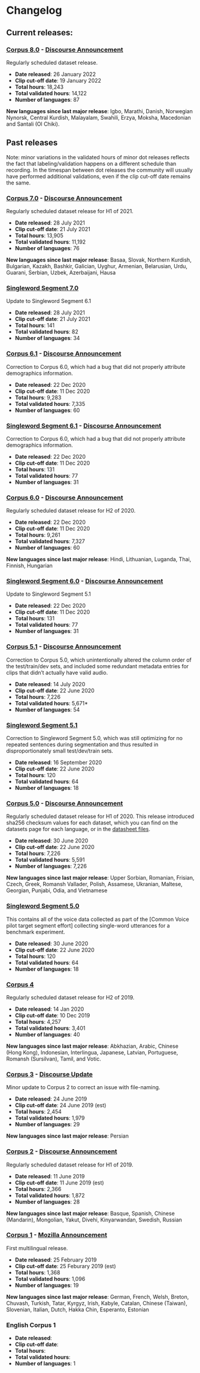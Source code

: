 # Changelog

## Current releases:

### [Corpus 8.0](datasets/cv-corpus-8.0-2022-01-19.json) - [Discourse Announcement](https://discourse.mozilla.org/t/dataset-release-day-v-8/92083)

Regularly scheduled dataset release.

* **Date released**: 26 January 2022
* **Clip cut-off date**: 19 January 2022
* **Total hours**: 18,243
* **Total validated hours**: 14,122
* **Number of languages**: 87

**New languages since last major release**: Igbo, Marathi, Danish, Norwegian Nynorsk, Central Kurdish, Malayalam, Swahili, Erzya, Moksha, Macedonian and Santali (Ol Chiki).

## Past releases

Note: minor variations in the validated hours of minor dot releases reflects the fact that labeling/validation happens on a different schedule than recording. In the timespan between dot releases the community will usually have performed additional validations, even if the clip cut-off date remains the same.

### [Corpus 7.0](datasets/cv-corpus-7.0-2021-07-21.json) - [Discourse Announcement](https://discourse.mozilla.org/t/common-voice-2021-mid-year-dataset-release/83812)

Regularly scheduled dataset release for H1 of 2021.

* **Date released**: 28 July 2021
* **Clip cut-off date**: 21 July 2021
* **Total hours**: 13,905
* **Total validated hours**: 11,192
* **Number of languages**: 76

**New languages since last major release**: Basaa, Slovak, Northern Kurdish, Bulgarian, Kazakh, Bashkir, Galician, Uyghur, Armenian, Belarusian, Urdu, Guarani, Serbian, Uzbek, Azerbaijani, Hausa

### [Singleword Segment 7.0](datasets/cv-corpus-7.0-singleword.json)

Update to Singleword Segment 6.1

* **Date released**: 28 July 2021
* **Clip cut-off date**: 21 July 2021
* **Total hours**: 141
* **Total validated hours**: 82
* **Number of languages**: 34

### [Corpus 6.1](datasets/cv-corpus-6.1-2020-12-11.json) - [Discourse Announcement](https://discourse.mozilla.org/t/2020-end-of-year-common-voice-dataset-release/72287/)

Correction to Corpus 6.0, which had a bug that did not properly attribute demographics information.

* **Date released**: 22 Dec 2020
* **Clip cut-off date**: 11 Dec 2020
* **Total hours**: 9,283
* **Total validated hours**: 7,335
* **Number of languages**: 60

### [Singleword Segment 6.1](datasets/cv-corpus-6.1-singleword.json) - [Discourse Announcement](https://discourse.mozilla.org/t/2020-end-of-year-common-voice-dataset-release/72287/)

Correction to Corpus 6.0, which had a bug that did not properly attribute demographics information.

* **Date released**: 22 Dec 2020
* **Clip cut-off date**: 11 Dec 2020
* **Total hours**: 131
* **Total validated hours**: 77
* **Number of languages**: 31

### [Corpus 6.0](datasets/cv-corpus-6.0-2020-12-11.json) - [Discourse Announcement](https://discourse.mozilla.org/t/2020-end-of-year-common-voice-dataset-release/72287/)

Regularly scheduled dataset release for H2 of 2020.

* **Date released**: 22 Dec 2020
* **Clip cut-off date**: 11 Dec 2020
* **Total hours**: 9,261
* **Total validated hours**: 7,327
* **Number of languages**: 60

**New languages since last major release**: Hindi, Lithuanian, Luganda, Thai, Finnish, Hungarian

### [Singleword Segment 6.0](datasets/cv-corpus-6.0-singleword.json) - [Discourse Announcement](https://discourse.mozilla.org/t/2020-end-of-year-common-voice-dataset-release/72287/)

Update to Singleword Segment 5.1

* **Date released**: 22 Dec 2020
* **Clip cut-off date**: 11 Dec 2020
* **Total hours**: 131
* **Total validated hours**: 77
* **Number of languages**: 31

### [Corpus 5.1](datasets/cv-corpus-5.1-2020-06-22.json) - [Discourse Announcement](https://discourse.mozilla.org/t/common-voice-dataset-release-mid-year-2020/62938/7)

Correction to Corpus 5.0, which unintentionally altered the column order of the test/train/dev sets, and included some redundant metadata entries for clips that didn’t actually have valid audio.

* **Date released**: 14 July 2020
* **Clip cut-off date**: 22 June 2020
* **Total hours**: 7,226
* **Total validated hours**: 5,671*
* **Number of languages**: 54

### [Singleword Segment 5.1](datasets/cv-corpus-5.1-singleword.json)

Correction to Singleword Segment 5.0, which was still optimizing for no repeated sentences during segmentation and thus resulted in disproportionately small test/dev/train sets.

* **Date released**: 16 September 2020
* **Clip cut-off date**: 22 June 2020
* **Total hours**: 120
* **Total validated hours**: 64
* **Number of languages**: 18

### [Corpus 5.0](datasets/cv-corpus-5-2020-06-22.json) - [Discourse Announcement](https://discourse.mozilla.org/t/common-voice-dataset-release-mid-year-2020/62938/)

Regularly scheduled dataset release for H1 of 2020. This release introduced sha256 checksum values for each dataset, which you can find on the datasets page for each language, or in the [datasheet files](datasets/cv-corpus-5.1-2020-06-22.json).

* **Date released**: 30 June 2020
* **Clip cut-off date**: 22 June 2020
* **Total hours**: 7,226
* **Total validated hours**: 5,591
* **Number of languages**: 7,226

**New languages since last major release**: Upper Sorbian, Romanian, Frisian, Czech, Greek, Romansh Vallader, Polish, Assamese, Ukranian, Maltese, Georgian, Punjabi, Odia, and Vietnamese

### [Singleword Segment 5.0](datasets/cv-corpus-5-singleword.json)

This contains all of the voice data collected as part of the [Common Voice pilot target segment effort] collecting single-word utterances for a benchmark experiment.

* **Date released**: 30 June 2020
* **Clip cut-off date**: 22 June 2020
* **Total hours**: 120
* **Total validated hours**: 64
* **Number of languages**: 18


### [Corpus 4](datasets/cv-corpus-4-2019-12-10.json)

Regularly scheduled dataset release for H2 of 2019.

* **Date released**: 14 Jan 2020
* **Clip cut-off date**: 10 Dec 2019
* **Total hours**: 4,257
* **Total validated hours**: 3,401
* **Number of languages**: 40

**New languages since last major release**: Abkhazian, Arabic, Chinese (Hong Kong), Indonesian, Interlingua, Japanese, Latvian, Portuguese, Romansh (Sursilvan), Tamil, and Votic.


### [Corpus 3](datasets/cv-corpus-3.json) - [Discourse Update](https://discourse.mozilla.org/t/common-voice-mid-year-release-more-data-more-languages/41409/16)

Minor update to Corpus 2 to correct an issue with file-naming.

* **Date released**: 24 June 2019
* **Clip cut-off date**: 24 June 2019 (est)
* **Total hours**: 2,454
* **Total validated hours**: 1,979
* **Number of languages**: 29

**New languages since last major release**: Persian

### [Corpus 2](datasets/cv-corpus-2.json) - [Discourse Announcement](https://discourse.mozilla.org/t/common-voice-mid-year-release-more-data-more-languages/41409)

Regularly scheduled dataset release for H1 of 2019.

* **Date released**: 11 June 2019
* **Clip cut-off date**: 11 June 2019 (est)
* **Total hours**: 2,366
* **Total validated hours**: 1,872
* **Number of languages**: 28

**New languages since last major release**: Basque, Spanish, Chinese (Mandarin), Mongolian, Yakut, Divehi, Kinyarwandan, Swedish, Russian


### [Corpus 1](datasets/cv-corpus-1.json) - [Mozilla Announcement](https://blog.mozilla.org/blog/2019/02/28/sharing-our-common-voices-mozilla-releases-the-largest-to-date-public-domain-transcribed-voice-dataset/)

First multilingual release.

* **Date released**: 25 February 2019
* **Clip cut-off date**: 25 Feburary 2019 (est)
* **Total hours**: 1,368
* **Total validated hours**: 1,096
* **Number of languages**: 19

**New languages since last major release**: German, French, Welsh, Breton, Chuvash, Turkish, Tatar, Kyrgyz, Irish, Kabyle, Catalan, Chinese (Taiwan), Slovenian, Italian, Dutch, Hakka Chin, Esperanto, Estonian


### English Corpus 1

* **Date released**:
* **Clip cut-off date**:
* **Total hours**:
* **Total validated hours**:
* **Number of languages**: 1
